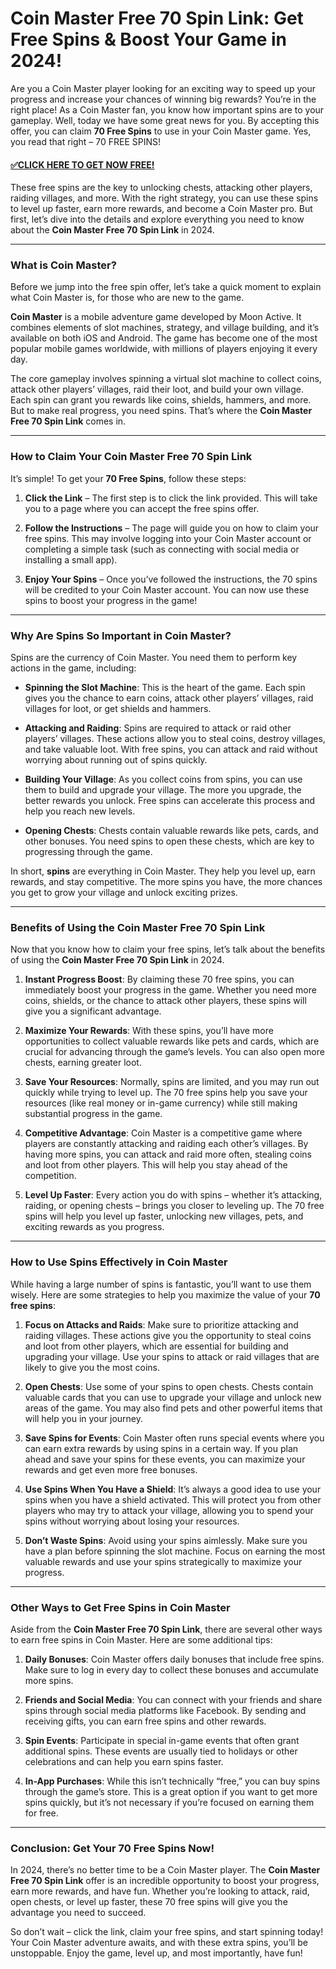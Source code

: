 # Coin Master Free 70 Spin Link: Get Free Spins & Boost Your Game in 2024!

Are you a Coin Master player looking for an exciting way to speed up your progress and increase your chances of winning big rewards? You’re in the right place! As a Coin Master fan, you know how important spins are to your gameplay. Well, today we have some great news for you. By accepting this offer, you can claim **70 Free Spins** to use in your Coin Master game. Yes, you read that right – 70 FREE SPINS!

#### [✅CLICK HERE TO GET NOW FREE!](https://edris2025.github.io/spins/)

These free spins are the key to unlocking chests, attacking other players, raiding villages, and more. With the right strategy, you can use these spins to level up faster, earn more rewards, and become a Coin Master pro. But first, let’s dive into the details and explore everything you need to know about the **Coin Master Free 70 Spin Link** in 2024.

---

### What is Coin Master?

Before we jump into the free spin offer, let’s take a quick moment to explain what Coin Master is, for those who are new to the game.

**Coin Master** is a mobile adventure game developed by Moon Active. It combines elements of slot machines, strategy, and village building, and it’s available on both iOS and Android. The game has become one of the most popular mobile games worldwide, with millions of players enjoying it every day.

The core gameplay involves spinning a virtual slot machine to collect coins, attack other players’ villages, raid their loot, and build your own village. Each spin can grant you rewards like coins, shields, hammers, and more. But to make real progress, you need spins. That’s where the **Coin Master Free 70 Spin Link** comes in.

---

### How to Claim Your Coin Master Free 70 Spin Link

It’s simple! To get your **70 Free Spins**, follow these steps:

1. **Click the Link** – The first step is to click the link provided. This will take you to a page where you can accept the free spins offer.

2. **Follow the Instructions** – The page will guide you on how to claim your free spins. This may involve logging into your Coin Master account or completing a simple task (such as connecting with social media or installing a small app).

3. **Enjoy Your Spins** – Once you’ve followed the instructions, the 70 spins will be credited to your Coin Master account. You can now use these spins to boost your progress in the game!

---

### Why Are Spins So Important in Coin Master?

Spins are the currency of Coin Master. You need them to perform key actions in the game, including:

- **Spinning the Slot Machine**: This is the heart of the game. Each spin gives you the chance to earn coins, attack other players’ villages, raid villages for loot, or get shields and hammers.

- **Attacking and Raiding**: Spins are required to attack or raid other players’ villages. These actions allow you to steal coins, destroy villages, and take valuable loot. With free spins, you can attack and raid without worrying about running out of spins quickly.

- **Building Your Village**: As you collect coins from spins, you can use them to build and upgrade your village. The more you upgrade, the better rewards you unlock. Free spins can accelerate this process and help you reach new levels.

- **Opening Chests**: Chests contain valuable rewards like pets, cards, and other bonuses. You need spins to open these chests, which are key to progressing through the game.

In short, **spins** are everything in Coin Master. They help you level up, earn rewards, and stay competitive. The more spins you have, the more chances you get to grow your village and unlock exciting prizes.

---

### Benefits of Using the Coin Master Free 70 Spin Link

Now that you know how to claim your free spins, let’s talk about the benefits of using the **Coin Master Free 70 Spin Link** in 2024.

1. **Instant Progress Boost**:
   By claiming these 70 free spins, you can immediately boost your progress in the game. Whether you need more coins, shields, or the chance to attack other players, these spins will give you a significant advantage.

2. **Maximize Your Rewards**:
   With these spins, you’ll have more opportunities to collect valuable rewards like pets and cards, which are crucial for advancing through the game’s levels. You can also open more chests, earning greater loot.

3. **Save Your Resources**:
   Normally, spins are limited, and you may run out quickly while trying to level up. The 70 free spins help you save your resources (like real money or in-game currency) while still making substantial progress in the game.

4. **Competitive Advantage**:
   Coin Master is a competitive game where players are constantly attacking and raiding each other’s villages. By having more spins, you can attack and raid more often, stealing coins and loot from other players. This will help you stay ahead of the competition.

5. **Level Up Faster**:
   Every action you do with spins – whether it’s attacking, raiding, or opening chests – brings you closer to leveling up. The 70 free spins will help you level up faster, unlocking new villages, pets, and exciting rewards as you progress.

---

### How to Use Spins Effectively in Coin Master

While having a large number of spins is fantastic, you’ll want to use them wisely. Here are some strategies to help you maximize the value of your **70 free spins**:

1. **Focus on Attacks and Raids**:
   Make sure to prioritize attacking and raiding villages. These actions give you the opportunity to steal coins and loot from other players, which are essential for building and upgrading your village. Use your spins to attack or raid villages that are likely to give you the most coins.

2. **Open Chests**:
   Use some of your spins to open chests. Chests contain valuable cards that you can use to upgrade your village and unlock new areas of the game. You may also find pets and other powerful items that will help you in your journey.

3. **Save Spins for Events**:
   Coin Master often runs special events where you can earn extra rewards by using spins in a certain way. If you plan ahead and save your spins for these events, you can maximize your rewards and get even more free bonuses.

4. **Use Spins When You Have a Shield**:
   It’s always a good idea to use your spins when you have a shield activated. This will protect you from other players who may try to attack your village, allowing you to spend your spins without worrying about losing your resources.

5. **Don’t Waste Spins**:
   Avoid using your spins aimlessly. Make sure you have a plan before spinning the slot machine. Focus on earning the most valuable rewards and use your spins strategically to maximize your progress.

---

### Other Ways to Get Free Spins in Coin Master

Aside from the **Coin Master Free 70 Spin Link**, there are several other ways to earn free spins in Coin Master. Here are some additional tips:

1. **Daily Bonuses**:
   Coin Master offers daily bonuses that include free spins. Make sure to log in every day to collect these bonuses and accumulate more spins.

2. **Friends and Social Media**:
   You can connect with your friends and share spins through social media platforms like Facebook. By sending and receiving gifts, you can earn free spins and other rewards.

3. **Spin Events**:
   Participate in special in-game events that often grant additional spins. These events are usually tied to holidays or other celebrations and can help you earn spins faster.

4. **In-App Purchases**:
   While this isn’t technically “free,” you can buy spins through the game’s store. This is a great option if you want to get more spins quickly, but it’s not necessary if you’re focused on earning them for free.

---

### Conclusion: Get Your 70 Free Spins Now!

In 2024, there’s no better time to be a Coin Master player. The **Coin Master Free 70 Spin Link** offer is an incredible opportunity to boost your progress, earn more rewards, and have fun. Whether you’re looking to attack, raid, open chests, or level up faster, these 70 free spins will give you the advantage you need to succeed.

So don’t wait – click the link, claim your free spins, and start spinning today! Your Coin Master adventure awaits, and with these extra spins, you’ll be unstoppable. Enjoy the game, level up, and most importantly, have fun!
